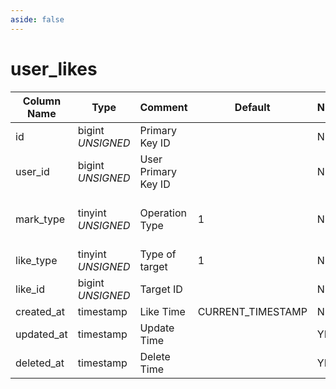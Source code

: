 ```yaml
---
aside: false
---
```


# user_likes

| Column Name | Type | Comment | Default | Null | Remark |
| --- | --- | --- | --- | --- | --- |
| id | bigint *UNSIGNED* | Primary Key ID |  | NO | Auto Increment |
| user_id | bigint *UNSIGNED* | User Primary Key ID |  | NO | Related field [users->id](users.md) |
| mark_type | tinyint *UNSIGNED* | Operation Type | 1 | NO | 1.Positive (Like) / 2.Negative (Dislike) |
| like_type | tinyint *UNSIGNED* | Type of target | 1 | NO | [Content Type](../numbered-description.md#content-type) |
| like_id | bigint *UNSIGNED* | Target ID |  | NO |  |
| created_at | timestamp | Like Time | CURRENT_TIMESTAMP | NO |  |
| updated_at | timestamp | Update Time |  | YES |  |
| deleted_at | timestamp | Delete Time |  | YES |  |
